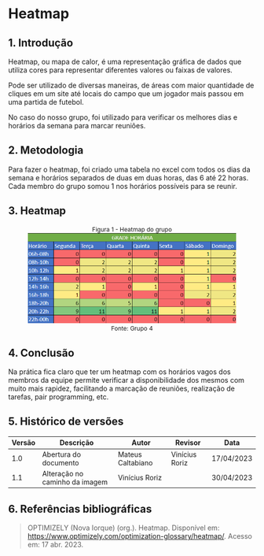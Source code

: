 # Heatmap

## 1. Introdução

Heatmap, ou mapa de calor, é uma representação gráfica de dados que utiliza cores para representar diferentes valores ou faixas de valores.

Pode ser utilizado de diversas maneiras, de áreas com maior quantidade de cliques em um site até locais do campo que um jogador mais passou em uma partida de futebol.

No caso do nosso grupo, foi utilizado para verificar os melhores dias e horários da semana para marcar reuniões.

## 2. Metodologia

Para fazer o heatmap, foi criado uma tabela no excel com todos os dias da semana e horários separados de duas em duas horas, das 6 até 22 horas. Cada membro do grupo somou 1 nos horários possíveis para se reunir.

## 3. Heatmap

<center>
<figure>
    <figcaption style= "font-size: 12px">Figura 1 - Heatmap do grupo</figcaption>
    <img src="images/heatmap.png" alt= "heatmap" width= "500" />
    <figcaption style= "font-size: 12px">Fonte: Grupo 4</figcaption>
</figure>
</center>

## 4. Conclusão

Na prática fica claro que ter um heatmap com os horários vagos dos membros da equipe permite verificar a disponibilidade dos mesmos com muito mais rapidez, facilitando a marcação de reuniões, realização de tarefas, pair programming, etc.

## 5. Histórico de versões

| Versão | Descrição             | Autor             | Revisor          | Data       |
| ------ | --------------------- | ----------------- | ---------------- | ---------- |
| 1.0    | Abertura do documento | Mateus Caltabiano | Vinícius Roriz   | 17/04/2023 |
| 1.1    | Alteração no caminho da imagem | Vinícius Roriz  |   | 30/04/2023 |

## 6. Referências bibliográficas

> OPTIMIZELY (Nova Iorque) (org.). Heatmap. Disponível em: https://www.optimizely.com/optimization-glossary/heatmap/. Acesso em: 17 abr. 2023.
